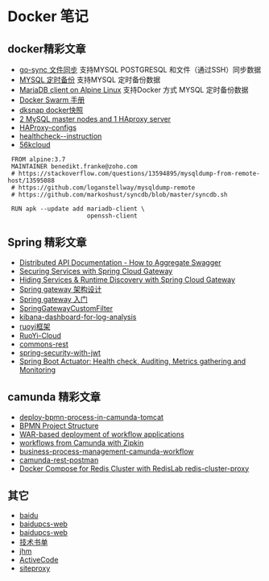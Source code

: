 # Docker 笔记

##  docker精彩文章

- [go-sync 文件同步](https://github.com/webdevops/go-sync) 支持MYSQL POSTGRESQL 和文件（通过SSH）同步数据
- [MYSQL 定时备份](https://github.com/alexanderschnitzler/docker-mysqldump) 支持MYSQL 定时备份数据
- [MariaDB client on Alpine Linux](https://github.com/jmcgonegal/alpine-mariadb-client) 支持Docker 方式 MYSQL 定时备份数据
- [Docker Swarm 手册](https://knowledgepill.it/posts////docker_swarm_compendium/)   
- [dksnap docker快照](https://github.com/kelda/dksnap)   
- [2 MySQL master nodes and 1 HAproxy server](https://github.com/borahuho/DevOps12)   
- [HAProxy-configs](https://github.com/HariSekhon/HAProxy-configs)   
- [healthcheck--instruction](https://riptutorial.com/docker/example/11015/healthcheck--instruction)   
- [56kcloud](https://blog.56k.cloud/)   

  
``` Doickerfile
 FROM alpine:3.7
 MAINTAINER benedikt.franke@zoho.com
 # https://stackoverflow.com/questions/13594895/mysqldump-from-remote-host/13595088
 # https://github.com/loganstellway/mysqldump-remote
 # https://github.com/markoshust/syncdb/blob/master/syncdb.sh
 
 RUN apk --update add mariadb-client \
                      openssh-client
```

##  Spring 精彩文章

- [Distributed API Documentation - How to Aggregate Swagger](https://dev.to/philhardwick/distributed-api-documentation-how-to-aggregate-swagger-4fnj) 
- [Securing Services with Spring Cloud Gateway](https://spring.io/blog/2019/08/16/securing-services-with-spring-cloud-gateway) 
- [Hiding Services & Runtime Discovery with Spring Cloud Gateway](https://spring.io/blog/2019/07/01/hiding-services-runtime-discovery-with-spring-cloud-gateway) 
- [Spring gateway 架构设计](https://lancexlab.cn/spring-cloud-gatewayzhi-jia-gou-she-ji/) 
- [Spring gateway 入门](http://tanzu.vmware.com/developer/guides/spring/scg-gs/) 
- [SpringGatewayCustomFilter](https://github.com/sumantrana/SpringGatewayCustomFilter) 
- [kibana-dashboard-for-log-analysis](https://www.asyncstream.com/tutorials/kibana-dashboard-for-log-analysis/) 
- [ruoyi框架](https://ruoyi.vip/) 
- [RuoYi-Cloud](https://github.com/yangzongzhuan/RuoYi-Cloud) 
- [commons-rest](https://github.com/rocketbase-io/commons-rest/) 
- [spring-security-with-jwt](https://dev.to/keysh/spring-security-with-jwt-3j76) 
- [Spring Boot Actuator: Health check, Auditing, Metrics gathering and Monitoring](https://www.callicoder.com/spring-boot-actuator/) 


##  camunda 精彩文章
- [deploy-bpmn-process-in-camunda-tomcat](https://www.asyncstream.com/tutorials/deploy-bpmn-process-in-camunda-tomcat/) 
- [BPMN Project Structure](https://wiki.onap.org/display/DW/BPMN+Project+Structure/) 
- [WAR-based deployment of workflow applications](https://wiki.onap.org/pages/viewpage.action?pageId=64009903) 
- [workflows from Camunda with Zipkin](https://github.com/berndruecker/camunda-zipkin-springboot-demo) 
- [business-process-management-camunda-workflow](https://www.srijan.net/blog/business-process-management-camunda-workflow) 
- [camunda-rest-postman](https://github.com/rob2universe/camunda-rest-postman) 
- [Docker Compose for Redis Cluster with RedisLab redis-cluster-proxy](https://github.com/vicla31/docker-redis-cluster) 



##  其它

- [baidu](https://github.com/VIP-Share/Baidu-XunleiVIP) 
- [baidupcs-web](https://github.com/gshang2017/docker/tree/master/baidupcs-web) 
- [baidupcs-web](https://github.com/liuzhuoling2011/baidupcs-web) 
- [技术书单](https://github.com/aisuhua/wiki) 
- [jhm](https://github.com/muyinjiangxue/muyinjiangxue.github.io/blob/master/jhm.html) 
- [ActiveCode](https://github.com/superbeyone/JetBrainsActiveCode/blob/master/licenses/2020-06-16.md) 
- [siteproxy](https://github.com/netptop/siteproxy) 






